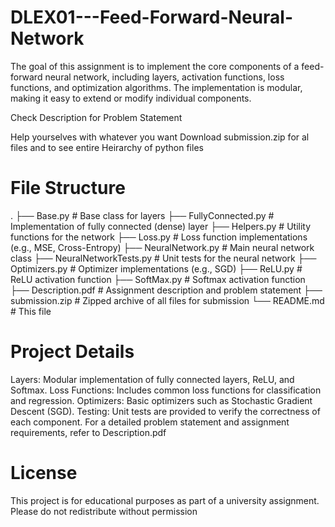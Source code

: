 # DLEX01---Feed-Forward-Neural-Network
The goal of this assignment is to implement the core components of a feed-forward neural network, including layers, activation functions, loss functions, and optimization algorithms. The implementation is modular, making it easy to extend or modify individual components.

Check Description for Problem Statement

Help yourselves with whatever you want
Download submission.zip for al files and to see entire Heirarchy of python files

# File Structure
.
├── Base.py                # Base class for layers
├── FullyConnected.py      # Implementation of fully connected (dense) layer
├── Helpers.py             # Utility functions for the network
├── Loss.py                # Loss function implementations (e.g., MSE, Cross-Entropy)
├── NeuralNetwork.py       # Main neural network class
├── NeuralNetworkTests.py  # Unit tests for the neural network
├── Optimizers.py          # Optimizer implementations (e.g., SGD)
├── ReLU.py                # ReLU activation function
├── SoftMax.py             # Softmax activation function
├── Description.pdf        # Assignment description and problem statement
├── submission.zip         # Zipped archive of all files for submission
└── README.md              # This file

# Project Details
Layers: Modular implementation of fully connected layers, ReLU, and Softmax.
Loss Functions: Includes common loss functions for classification and regression.
Optimizers: Basic optimizers such as Stochastic Gradient Descent (SGD).
Testing: Unit tests are provided to verify the correctness of each component.
For a detailed problem statement and assignment requirements, refer to Description.pdf

# License
This project is for educational purposes as part of a university assignment. Please do not redistribute without permission
